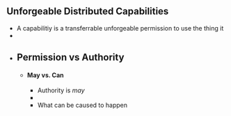 ## Unforgeable Distributed Capabilities
- A capabilitiy is a transferrable unforgeable permission to use the thing it
-
- ## Permission vs Authority
	- #### May vs. Can
		- Authority is *may*
		-
		- What can be caused to happen